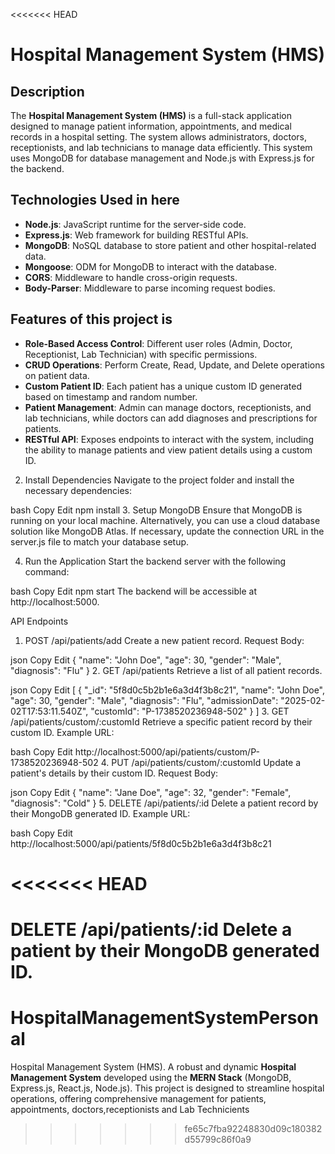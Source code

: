 <<<<<<< HEAD
# Hospital Management System (HMS)

## Description
The **Hospital Management System (HMS)** is a full-stack application designed to manage patient information, appointments, and medical records in a hospital setting. The system allows administrators, doctors, receptionists, and lab technicians to manage data efficiently. This system uses MongoDB for database management and Node.js with Express.js for the backend.

## Technologies Used in here
<ul>
    <li><strong>Node.js</strong>: JavaScript runtime for the server-side code.</li>
    <li><strong>Express.js</strong>: Web framework for building RESTful APIs.</li>
    <li><strong>MongoDB</strong>: NoSQL database to store patient and other hospital-related data.</li>
    <li><strong>Mongoose</strong>: ODM for MongoDB to interact with the database.</li>
    <li><strong>CORS</strong>: Middleware to handle cross-origin requests.</li>
    <li><strong>Body-Parser</strong>: Middleware to parse incoming request bodies.</li>
</ul>

## Features of this project is 
<ul>
    <li><strong>Role-Based Access Control</strong>: Different user roles (Admin, Doctor, Receptionist, Lab Technician) with specific permissions.</li>
    <li><strong>CRUD Operations</strong>: Perform Create, Read, Update, and Delete operations on patient data.</li>
    <li><strong>Custom Patient ID</strong>: Each patient has a unique custom ID generated based on timestamp and random number.</li>
    <li><strong>Patient Management</strong>: Admin can manage doctors, receptionists, and lab technicians, while doctors can add diagnoses and prescriptions for patients.</li>
    <li><strong>RESTful API</strong>: Exposes endpoints to interact with the system, including the ability to manage patients and view patient details using a custom ID.</li>
</ul>

2. Install Dependencies
Navigate to the project folder and install the necessary dependencies:

bash
Copy
Edit
npm install
3. Setup MongoDB
Ensure that MongoDB is running on your local machine. Alternatively, you can use a cloud database solution like MongoDB Atlas. If necessary, update the connection URL in the server.js file to match your database setup.

4. Run the Application
Start the backend server with the following command:

bash
Copy
Edit
npm start
The backend will be accessible at http://localhost:5000.

API Endpoints
1. POST /api/patients/add
Create a new patient record. Request Body:

json
Copy
Edit
{
    "name": "John Doe",
    "age": 30,
    "gender": "Male",
    "diagnosis": "Flu"
}
2. GET /api/patients
Retrieve a list of all patient records.

json
Copy
Edit
[
    {
        "_id": "5f8d0c5b2b1e6a3d4f3b8c21",
        "name": "John Doe",
        "age": 30,
        "gender": "Male",
        "diagnosis": "Flu",
        "admissionDate": "2025-02-02T17:53:11.540Z",
        "customId": "P-1738520236948-502"
    }
]
3. GET /api/patients/custom/:customId
Retrieve a specific patient record by their custom ID. Example URL:

bash
Copy
Edit
http://localhost:5000/api/patients/custom/P-1738520236948-502
4. PUT /api/patients/custom/:customId
Update a patient's details by their custom ID. Request Body:

json
Copy
Edit
{
    "name": "Jane Doe",
    "age": 32,
    "gender": "Female",
    "diagnosis": "Cold"
}
5. DELETE /api/patients/:id
Delete a patient record by their MongoDB generated ID. Example URL:

bash
Copy
Edit
http://localhost:5000/api/patients/5f8d0c5b2b1e6a3d4f3b8c21


<<<<<<< HEAD
=======
DELETE /api/patients/:id
Delete a patient by their MongoDB generated ID.
=======
# HospitalManagementSystemPersonal
Hospital Management System (HMS).  A robust and dynamic **Hospital Management System** developed using the **MERN Stack** (MongoDB, Express.js, React.js, Node.js). This project is designed to streamline hospital operations, offering comprehensive management for patients, appointments, doctors,receptionists and Lab Technicients
>>>>>>> fe65c7fba92248830d09c180382d55799c86f0a9
